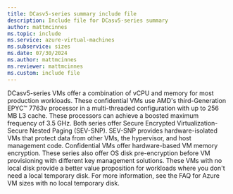 ```yaml
---
title: DCasv5-series summary include file
description: Include file for DCasv5-series summary
author: mattmcinnes
ms.topic: include
ms.service: azure-virtual-machines
ms.subservice: sizes
ms.date: 07/30/2024
ms.author: mattmcinnes
ms.reviewer: mattmcinnes
ms.custom: include file
---
```

DCasv5-series VMs offer a combination of vCPU and memory for most production workloads. These confidential VMs use AMD's third-Generation EPYC™  7763v processor in a multi-threaded configuration with up to 256 MB L3 cache. These processors can achieve a boosted maximum frequency of 3.5 GHz. Both series offer Secure Encrypted Virtualization-Secure Nested Paging (SEV-SNP). SEV-SNP provides hardware-isolated VMs that protect data from other VMs, the hypervisor, and host management code. Confidential VMs offer hardware-based VM memory encryption. These series also offer OS disk pre-encryption before VM provisioning with different key management solutions. These VMs with no local disk provide a better value proposition for workloads where you don't need a local temporary disk. For more information, see the FAQ for Azure VM sizes with no local temporary disk.
